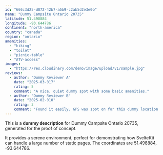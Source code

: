 ```yaml
---
id: "666c3d25-d872-42b7-a5b9-c2ab5d2e3e0b"
name: "Dummy Campsite Ontario 20735"
latitude: 51.498884
longitude: -93.644786
continent: "north-america"
country: "canada"
region: "ontario"
amenities:
  - "hiking"
  - "toilet"
  - "picnic-table"
  - "ATV-access"
images:
  - "https://res.cloudinary.com/demo/image/upload/v1/sample.jpg"
reviews:
  - author: "Dummy Reviewer A"
    date: "2025-03-017"
    rating: 5
    comment: "A nice, quiet dummy spot with some basic amenities."
  - author: "Dummy Reviewer B"
    date: "2025-02-010"
    rating: 3
    comment: "Found it easily. GPS was spot on for this dummy location."
---
```


This is a **dummy description** for Dummy Campsite Ontario 20735, generated for the proof of concept.

It provides a serene environment, perfect for demonstrating how SvelteKit can handle a large number of static pages. The coordinates are 51.498884, -93.644786.
